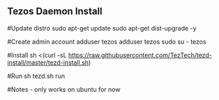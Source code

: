 ## Tezos Daemon Install

#Update distro
sudo apt-get update
sudo apt-get dist-upgrade -y

#Create admin account
adduser tezos
adduser tezos sudo
su - tezos

#Install
sh <(curl -sL https://raw.githubusercontent.com/TezTech/tezd-install/master/tezd-install.sh)

#Run
sh tezd.sh run

#Notes - only works on ubuntu for now
